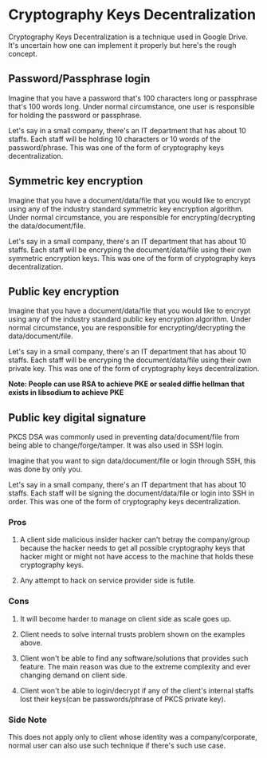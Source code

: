 # Cryptography Keys Decentralization

Cryptography Keys Decentralization is a technique used in Google Drive.\
It's uncertain how one can implement it properly but here's the rough
concept.

## Password/Passphrase login
Imagine that you have a password that's 100 characters long or passphrase
that's 100 words long. Under normal circumstance, one user is responsible
for holding the password or passphrase.

Let's say in a small company, there's an IT department that has about
10 staffs. Each staff will be holding 10 characters or 10 words of the
password/phrase. This was one of the form of cryptography keys
decentralization. 

## Symmetric key encryption
Imagine that you have a document/data/file that you would like to encrypt
using any of the industry standard symmetric key encryption algorithm.
Under normal circumstance, you are responsible for encrypting/decrypting
the data/document/file.

Let's say in a small company, there's an IT department that has about
10 staffs. Each staff will be encryping the document/data/file using their
own symmetric encryption keys. This was one of the form of cryptography
keys decentralization.

## Public key encryption
Imagine that you have a document/data/file that you would like to encrypt
using any of the industry standard public key encryption algorithm.
Under normal circumstance, you are responsible for encrypting/decrypting
the data/document/file.

Let's say in a small company, there's an IT department that has about
10 staffs. Each staff will be encryping the document/data/file using their
own private key. This was one of the form of cryptography
keys decentralization.

**Note: People can use RSA to achieve PKE or sealed diffie hellman that
exists in libsodium to achieve PKE**

## Public key digital signature
PKCS DSA was commonly used in preventing data/document/file from being
able to change/forge/tamper. It was also used in SSH login.

Imagine that you want to sign data/document/file or login through SSH,
this was done by only you.

Let's say in a small company, there's an IT department that has about
10 staffs. Each staff will be signing the document/data/file or login
into SSH in order. This was one of the form of cryptography
keys decentralization.

### Pros
1. A client side malicious insider hacker can't betray the company/group
because the hacker needs to get all possible cryptography keys that
hacker might or might not have access to the machine that holds these
cryptography keys.

2. Any attempt to hack on service provider side is futile. 

### Cons
1. It will become harder to manage on client side as scale goes up.

2. Client needs to solve internal trusts problem shown on the
examples above.

3. Client won't be able to find any software/solutions that provides
such feature. The main reason was due to the extreme complexity and
ever changing demand on client side.

4. Client won't be able to login/decrypt if any of the client's
internal staffs lost their keys(can be passwords/phrase of PKCS
private key). 

### Side Note
This does not apply only to client whose identity was a company/corporate,
normal user can also use such technique if there's such use case.
